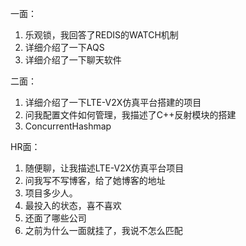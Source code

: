 一面：
1. 乐观锁，我回答了REDIS的WATCH机制
1. 详细介绍了一下AQS
1. 详细介绍了一下聊天软件

二面：
1. 详细介绍了一下LTE-V2X仿真平台搭建的项目
1. 问我配置文件如何管理，我描述了C++反射模块的搭建
1. ConcurrentHashmap

HR面：
1. 随便聊，让我描述LTE-V2X仿真平台项目
1. 问我写不写博客，给了她博客的地址
1. 项目多少人。
1. 最投入的状态，喜不喜欢
1. 还面了哪些公司
1. 之前为什么一面就挂了，我说不怎么匹配
